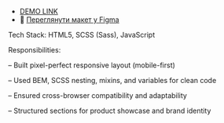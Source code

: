 - [DEMO LINK](https://tempiqq.github.io/landing-page/)
- 🔗 [Переглянути макет у Figma](https://www.figma.com/design/DtkQmQ797hk0nI4KfMi2Uq/BOSE-New-Version?node-id=6817-211&p=f&t=vyM4EXL2iCNsB6fU-0)


Tech Stack: HTML5, SCSS (Sass), JavaScript

Responsibilities:

 – Built pixel-perfect responsive layout (mobile-first)
 
 – Used BEM, SCSS nesting, mixins, and variables for clean code
 
 – Ensured cross-browser compatibility and adaptability
 
 – Structured sections for product showcase and brand identity

